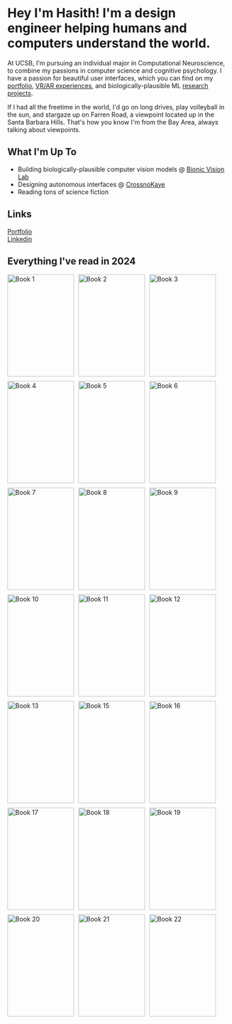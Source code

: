# Hey I'm Hasith! I'm a design engineer helping humans and computers understand the world.

At UCSB, I'm pursuing an individual major in Computational Neuroscience, to combine my passions in computer science and cognitive psychology. I have a passion for beautiful user interfaces, which you can find
on my [portfolio](https://www.hasithbasnayake.com), [VR/AR experiences](https://github.com/hasithbasnayake/VR-AR-Juggling), and biologically-plausible ML [research projects](https://github.com/hasithbasnayake/project-dynapse).  

If I had all the freetime in the world, I'd go on long drives, play volleyball in the sun, and stargaze up on Farren Road, a viewpoint located up in the Santa Barbara Hills. That's how you know I'm from the Bay Area, always talking about viewpoints.

## What I'm Up To 
* Building biologically-plausible computer vision models @ [Bionic Vision Lab](https://bionicvisionlab.org/)
* Designing autonomous interfaces @ [CrossnoKaye](https://crossnokaye.com/)
* Reading tons of science fiction

## Links
[Portfolio](https://www.hasithbasnayake.com/)
<br>
[Linkedin](https://www.linkedin.com/in/hasith-basnayake)

## Everything I've read in 2024

<div style="display: flex; flex-wrap: wrap; gap: 10px;">

  <img src="https://m.media-amazon.com/images/I/71fg6ReTnOL._AC_UF1000,1000_QL80_.jpg" alt="Book 1" width="150" height="230">
  <img src="https://m.media-amazon.com/images/I/61tqFlvlU3L._AC_UF1000,1000_QL80_.jpg" alt="Book 2" width="150" height="230">
  <img src="https://encrypted-tbn0.gstatic.com/images?q=tbn:ANd9GcTIX2v1QqXU_k2IDhGaiT5mIMnzFYz-v_twcQ&s" alt="Book 3" width="150" height="230">
  <img src="https://m.media-amazon.com/images/I/71XqE4caMNL._AC_UF1000,1000_QL80_.jpg" alt="Book 4" width="150" height="230">
  <img src="https://m.media-amazon.com/images/I/817wY1lc4CL._UF1000,1000_QL80_.jpg" alt="Book 5" width="150" height="230">
  <img src="https://m.media-amazon.com/images/I/51gi6rxS6OL._AC_UF1000,1000_QL80_.jpg" alt="Book 6" width="150" height="230">
  <img src="https://m.media-amazon.com/images/I/71s6siGLrFL._AC_UF1000,1000_QL80_.jpg" alt="Book 7" width="150" height="230">
  <img src="https://i.gr-assets.com/images/S/compressed.photo.goodreads.com/books/1626710416l/58446227.jpg" alt="Book 8" width="150" height="230">
  <img src="https://m.media-amazon.com/images/I/81u6AaycLnL._AC_UF1000,1000_QL80_.jpg" alt="Book 9" width="150" height="230">
  <img src="https://encrypted-tbn0.gstatic.com/images?q=tbn:ANd9GcTrPUBpT_Ncms014m0lsUdImtjGQDDzR4U1rw&s" alt="Book 10" width="150" height="230">
  <img src="https://m.media-amazon.com/images/I/816DWl1doDL.jpg" alt="Book 11" width="150" height="230">
  <img src="https://m.media-amazon.com/images/I/71gxuHqAF-L.jpg" alt="Book 12" width="150" height="230">
  <img src="https://m.media-amazon.com/images/I/61db+mZMtSL.jpg" alt="Book 13" width="150" height="230">
  <img src="https://images.penguinrandomhouse.com/cover/9780345806789" alt="Book 15" width="150" height="230">
  <img src="https://m.media-amazon.com/images/I/71Yt5F+GzJL._AC_UF1000,1000_QL80_.jpg" alt="Book 16" width="150" height="230">
  <img src="https://m.media-amazon.com/images/I/71SO0oCuFlL.jpg" alt="Book 17" width="150" height="230">
  <img src="https://m.media-amazon.com/images/I/71Ha3OShqSL.jpg" alt="Book 18" width="150" height="230">
  <img src="https://m.media-amazon.com/images/I/81FSip5qwhL._AC_UF1000,1000_QL80_.jpg" alt="Book 19" width="150" height="230">
  <img src="https://m.media-amazon.com/images/I/81cb5FCS08L.jpg" alt="Book 20" width="150" height="230">
  <img src="https://encrypted-tbn0.gstatic.com/images?q=tbn:ANd9GcR58eDU2sb9DeWcR9Dt5883UXm56guHXBrD9w&s" alt="Book 21" width="150" height="230">
  <img src="https://m.media-amazon.com/images/I/81gtjmpWblL._AC_UF1000,1000_QL80_.jpg" alt="Book 22" width="150" height="230">

</div>


